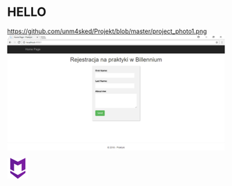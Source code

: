 # HELLO
https://github.com/unm4sked/Projekt/blob/master/project_photo1.png
![GitHub Logo](project_photo1.png)

![alt text](https://github.com/adam-p/markdown-here/raw/master/src/common/images/icon48.png "Logo Title Text 1")
